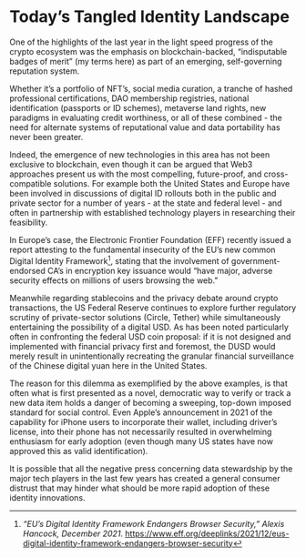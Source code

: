 # Today’s Tangled Identity Landscape
           
One of the highlights of the last year in the light speed progress of the crypto ecosystem was the emphasis on blockchain-backed, “indisputable badges of merit” (my terms here) as part of an emerging, self-governing reputation system. 

Whether it’s a portfolio of NFT’s, social media curation, a tranche of hashed professional certifications, DAO membership registries, national identification (passports or ID schemes), metaverse land rights, new paradigms in evaluating credit worthiness, or all of these combined - the need for alternate systems of reputational value and data portability has never been greater.

Indeed, the emergence of new technologies in this area has not been exclusive to blockchain, even though it can be argued that Web3 approaches present us with the most compelling, future-proof, and cross-compatible solutions.  For example both the United States and Europe have been involved in discussions of digital ID rollouts both in the public and private sector for a number of years - at the state and federal level - and often in partnership with established technology players in researching their feasibility.  

In Europe’s case, the Electronic Frontier Foundation (EFF) recently issued a report attesting to the fundamental insecurity of the EU’s new common Digital Identity Framework[^1], stating that the involvement of government-endorsed CA’s in encryption key issuance would “have major, adverse security effects on millions of users browsing the web."

Meanwhile regarding stablecoins and the privacy debate around crypto transactions, the US Federal Reserve continues to explore further regulatory scrutiny of private-sector solutions (Circle, Tether) while simultaneously entertaining the possibility of a digital USD. As has been noted particularly often in confronting the federal USD coin proposal: if it is not designed and implemented with financial privacy first and foremost, the DUSD would merely result in unintentionally recreating the granular financial surveillance of the Chinese digital yuan here in the United States.

<!-- A similar example of experimental approaches to digital credentials in addressing a widespread need for rapid innovation is the COVID passport controversy. The early issues with recording testing, diagnosis and isolation globally (through tracking apps, some of which were proposed as blockchain setups) perhaps added an even more sinister dimension to what would be, on the surface, an altruistic desire to move toward a more equitable, transparent world for our online data.  -->

The reason for this dilemma as exemplified by the above examples, is that often what is first presented as a novel, democratic way to verify or track a new data item holds a danger of becoming a sweeping, top-down imposed standard for social control. Even Apple’s announcement in 2021 of the capability for iPhone users to incorporate their wallet, including driver’s license, into their phone has not necessarily resulted in overwhelming enthusiasm for early adoption (even though many US states have now approved this as valid identification).  

It is possible that all the negative press concerning data stewardship by the major tech players in the last few years has created a general consumer distrust that may hinder what should be more rapid adoption of these identity innovations.


[^1]: *“EU’s Digital Identity Framework Endangers Browser Security,” Alexis Hancock, December 2021*. 
https://www.eff.org/deeplinks/2021/12/eus-digital-identity-framework-endangers-browser-security 

